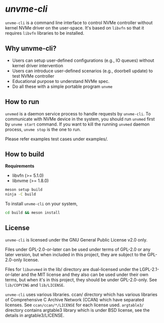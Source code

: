 # *unvme-cli*

`unvme-cli` is a command line interface to control NVMe controller without
kernel NVMe driver on the user-space.  It's based on `libvfn` so that it requires
`libvfn` libraries to be installed.

## Why unvme-cli?
- Users can setup user-defined configurations (e.g., IO queues) without kernel driver intervention
- Users can introduce user-defined scenarios (e.g., doorbell update) to test NVMe controller
- Educational purpose to understand NVMe spec.
- Do all these with a simple portable program `unvme`

## How to run
`unvmed` is a daemon service process to handle requests by `unvme-cli`.  To
communicate with NVMe device in the system, you should run `unvmed` first by
`unvme start` command.  If you want to kill the running `unvmed` daemon process,
`unvme stop` is the one to run.

Please refer examples test cases under examples/.

## How to build

**Requirements**
  - libvfn (>= 5.1.0)
  - libnvme (>= 1.8.0)

```bash
meson setup build
ninja -C build
```

To install `unvme-cli` on your system,

```bash
cd build && meson install
```

## License
`unvme-cli` is licensed under the GNU General Public License v2.0 only.

Files under GPL-2.0-or-later can be used under terms of GPL-2.0 or any later
version, but when included in this project, they are subject to the
GPL-2.0-only license.

Files for `libunvmed` in the lib/ directory are dual-licensed under the
LGPL-2.1-or-later and the MIT license and they also can be used under their own
terms, but when it's in this project, they should be under GPL-2.0-only.  See
`lib/COPYING` and `lib/LICENSE`.

`unvme-cli` uses various libraries. ccan/ directory which has various libraries
of Comprehensive C Archive Network (CCAN) which have separated licenses.  See
`ccan/ccan/*/LICENSE` for each license used.  `argtable3/` directory contains
argtable3 library which is under BSD license, see the details in
argtable3/LICENSE.
